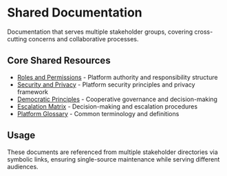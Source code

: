 # Shared Documentation

Documentation that serves multiple stakeholder groups, covering cross-cutting concerns and collaborative processes.

## Core Shared Resources
- [Roles and Permissions](roles_and_permissions.md) - Platform authority and responsibility structure
- [Security and Privacy](security_and_privacy.md) - Platform security principles and privacy framework
- [Democratic Principles](democratic_principles.md) - Cooperative governance and decision-making
- [Escalation Matrix](escalation_matrix.md) - Decision-making and escalation procedures
- [Platform Glossary](glossary.md) - Common terminology and definitions

## Usage
These documents are referenced from multiple stakeholder directories via symbolic links, ensuring single-source maintenance while serving different audiences.
